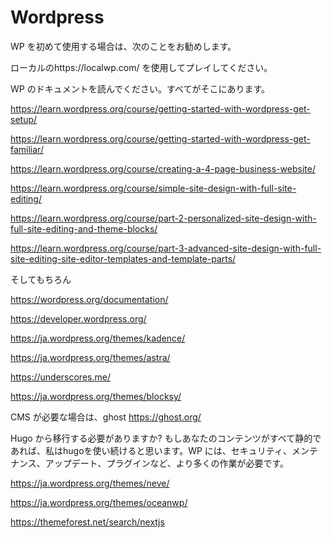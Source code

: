 # Wordpress

WP を初めて使用する場合は、次のことをお勧めします。

ローカルのhttps://localwp.com/ を使用してプレイしてください。

WP のドキュメントを読んでください。すべてがそこにあります。

https://learn.wordpress.org/course/getting-started-with-wordpress-get-setup/

https://learn.wordpress.org/course/getting-started-with-wordpress-get-familiar/

https://learn.wordpress.org/course/creating-a-4-page-business-website/

https://learn.wordpress.org/course/simple-site-design-with-full-site-editing/

https://learn.wordpress.org/course/part-2-personalized-site-design-with-full-site-editing-and-theme-blocks/

https://learn.wordpress.org/course/part-3-advanced-site-design-with-full-site-editing-site-editor-templates-and-template-parts/

そしてもちろん

https://wordpress.org/documentation/

https://developer.wordpress.org/

https://ja.wordpress.org/themes/kadence/

https://ja.wordpress.org/themes/astra/

https://underscores.me/

https://ja.wordpress.org/themes/blocksy/

CMS が必要な場合は、ghost https://ghost.org/

Hugo から移行する必要がありますか? もしあなたのコンテンツがすべて静的であれば、私はhugoを使い続けると思います。WP には、セキュリティ、メンテナンス、アップデート、プラグインなど、より多くの作業が必要です。

https://ja.wordpress.org/themes/neve/

https://ja.wordpress.org/themes/oceanwp/

https://themeforest.net/search/nextjs
